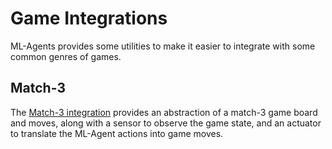 # Game Integrations
ML-Agents provides some utilities to make it easier to integrate with some common genres of games.

## Match-3
The [Match-3 integration](Integrations-Match3.md) provides an abstraction of a match-3 game board and moves, along with a sensor to observe the game state, and an actuator to translate the ML-Agent actions into game moves.